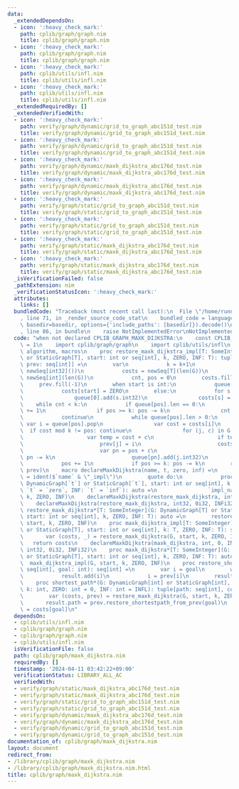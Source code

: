 ```yaml
---
data:
  _extendedDependsOn:
  - icon: ':heavy_check_mark:'
    path: cplib/graph/graph.nim
    title: cplib/graph/graph.nim
  - icon: ':heavy_check_mark:'
    path: cplib/graph/graph.nim
    title: cplib/graph/graph.nim
  - icon: ':heavy_check_mark:'
    path: cplib/utils/infl.nim
    title: cplib/utils/infl.nim
  - icon: ':heavy_check_mark:'
    path: cplib/utils/infl.nim
    title: cplib/utils/infl.nim
  _extendedRequiredBy: []
  _extendedVerifiedWith:
  - icon: ':heavy_check_mark:'
    path: verify/graph/dynamic/grid_to_graph_abc151d_test.nim
    title: verify/graph/dynamic/grid_to_graph_abc151d_test.nim
  - icon: ':heavy_check_mark:'
    path: verify/graph/dynamic/grid_to_graph_abc151d_test.nim
    title: verify/graph/dynamic/grid_to_graph_abc151d_test.nim
  - icon: ':heavy_check_mark:'
    path: verify/graph/dynamic/maxk_dijkstra_abc176d_test.nim
    title: verify/graph/dynamic/maxk_dijkstra_abc176d_test.nim
  - icon: ':heavy_check_mark:'
    path: verify/graph/dynamic/maxk_dijkstra_abc176d_test.nim
    title: verify/graph/dynamic/maxk_dijkstra_abc176d_test.nim
  - icon: ':heavy_check_mark:'
    path: verify/graph/static/grid_to_graph_abc151d_test.nim
    title: verify/graph/static/grid_to_graph_abc151d_test.nim
  - icon: ':heavy_check_mark:'
    path: verify/graph/static/grid_to_graph_abc151d_test.nim
    title: verify/graph/static/grid_to_graph_abc151d_test.nim
  - icon: ':heavy_check_mark:'
    path: verify/graph/static/maxk_dijkstra_abc176d_test.nim
    title: verify/graph/static/maxk_dijkstra_abc176d_test.nim
  - icon: ':heavy_check_mark:'
    path: verify/graph/static/maxk_dijkstra_abc176d_test.nim
    title: verify/graph/static/maxk_dijkstra_abc176d_test.nim
  _isVerificationFailed: false
  _pathExtension: nim
  _verificationStatusIcon: ':heavy_check_mark:'
  attributes:
    links: []
  bundledCode: "Traceback (most recent call last):\n  File \"/home/runner/.local/lib/python3.10/site-packages/onlinejudge_verify/documentation/build.py\"\
    , line 71, in _render_source_code_stat\n    bundled_code = language.bundle(stat.path,\
    \ basedir=basedir, options={'include_paths': [basedir]}).decode()\n  File \"/home/runner/.local/lib/python3.10/site-packages/onlinejudge_verify/languages/nim.py\"\
    , line 86, in bundle\n    raise NotImplementedError\nNotImplementedError\n"
  code: "when not declared CPLIB_GRAPH_MAXK_DIJKSTRA:\n    const CPLIB_GRAPH_MAXK_DIJKSTRA*\
    \ = 1\n    import cplib/graph/graph\n    import cplib/utils/infl\n    import sequtils,\
    \ algorithm, macros\n    proc restore_maxk_dijkstra_impl[T: SomeInteger](G: DynamicGraph[T]\
    \ or StaticGraph[T], start: int or seq[int], k, ZERO, INF: T): tuple[costs: seq[T],\
    \ prev: seq[int]] =\n        var\n            k = k+1\n            queue = newSeqWith(k,\
    \ newSeq[int32]())\n            costs = newSeq[T](len(G))\n            prev =\
    \ newSeq[int](len(G))\n            cnt, pos = 0\n        costs.fill(INF)\n   \
    \     prev.fill(-1)\n        when start is int:\n            queue[0].add(start.int32)\n\
    \            costs[start] = ZERO\n        else:\n            for s in start:\n\
    \                queue[0].add(s.int32)\n                costs[s] = ZERO\n    \
    \    while cnt < k:\n            if queue[pos].len == 0:\n                pos\
    \ += 1\n                if pos >= k: pos -= k\n                cnt += 1\n    \
    \            continue\n            while queue[pos].len > 0:\n               \
    \ var i = queue[pos].pop\n                var cost = costs[i]\n              \
    \  if cost mod k != pos: continue\n                for (j, c) in G.to_and_cost(i):\n\
    \                    var temp = cost + c\n                    if temp < costs[j]:\n\
    \                        prev[j] = i\n                        costs[j] = temp\n\
    \                        var pn = pos + c\n                        if pn >= k:\
    \ pn -= k\n                        queue[pn].add(j.int32)\n            cnt = 0\n\
    \            pos += 1\n            if pos >= k: pos -= k\n        return (costs,\
    \ prev)\n    macro declareMaxkDijkstra(name, t, zero, inf) =\n        let impl_name\
    \ = ident($`name` & \"_impl\")\n        quote do:\n            proc `name`*(G:\
    \ DynamicGraph[`t`] or StaticGraph[`t`], start: int or seq[int], k: `t`, ZERO:\
    \ `t` = `zero`, INF: `t` = `inf`): auto =\n                `impl_name`(G, start,\
    \ k, ZERO, INF)\n    declareMaxkDijkstra(restore_maxk_dijkstra, int, 0, INFL)\n\
    \    declareMaxkDijkstra(restore_maxk_dijkstra, int32, 0i32, INFi32)\n    proc\
    \ restore_maxk_dijkstra*[T: SomeInteger](G: DynamicGraph[T] or StaticGraph[T],\
    \ start: int or seq[int], k, ZERO, INF: T): auto =\n        restore_maxk_dijkstra_impl(G,\
    \ start, k, ZERO, INF)\n    proc maxk_dijkstra_impl[T: SomeInteger](G: DynamicGraph[T]\
    \ or StaticGraph[T], start: int or seq[int], k: T, ZERO, INF: T): seq[T] =\n \
    \       var (costs, _) = restore_maxk_dijkstra(G, start, k, ZERO, INF)\n     \
    \   return costs\n    declareMaxkDijkstra(maxk_dijkstra, int, 0, INFL)\n    declareMaxkDijkstra(maxk_dijkstra,\
    \ int32, 0i32, INFi32)\n    proc maxk_dijkstra*[T: SomeInteger](G: DynamicGraph[T]\
    \ or StaticGraph[T], start: int or seq[int], k, ZERO, INF: T): auto =\n      \
    \  maxk_dijkstra_impl(G, start, k, ZERO, INF)\n    proc restore_shortestpath_from_prev*(prev:\
    \ seq[int], goal: int): seq[int] =\n        var i = goal\n        while i != -1:\n\
    \            result.add(i)\n            i = prev[i]\n        result = result.reversed()\n\
    \    proc shortest_path*(G: DynamicGraph[int] or StaticGraph[int], start, goal,\
    \ k: int, ZERO: int = 0, INF: int = INFL): tuple[path: seq[int], cost: int] =\n\
    \        var (costs, prev) = restore_maxk_dijkstra(G, start, k, ZERO, INF)\n \
    \       result.path = prev.restore_shortestpath_from_prev(goal)\n        result.cost\
    \ = costs[goal]\n"
  dependsOn:
  - cplib/utils/infl.nim
  - cplib/graph/graph.nim
  - cplib/graph/graph.nim
  - cplib/utils/infl.nim
  isVerificationFile: false
  path: cplib/graph/maxk_dijkstra.nim
  requiredBy: []
  timestamp: '2024-04-11 03:42:22+09:00'
  verificationStatus: LIBRARY_ALL_AC
  verifiedWith:
  - verify/graph/static/maxk_dijkstra_abc176d_test.nim
  - verify/graph/static/maxk_dijkstra_abc176d_test.nim
  - verify/graph/static/grid_to_graph_abc151d_test.nim
  - verify/graph/static/grid_to_graph_abc151d_test.nim
  - verify/graph/dynamic/maxk_dijkstra_abc176d_test.nim
  - verify/graph/dynamic/maxk_dijkstra_abc176d_test.nim
  - verify/graph/dynamic/grid_to_graph_abc151d_test.nim
  - verify/graph/dynamic/grid_to_graph_abc151d_test.nim
documentation_of: cplib/graph/maxk_dijkstra.nim
layout: document
redirect_from:
- /library/cplib/graph/maxk_dijkstra.nim
- /library/cplib/graph/maxk_dijkstra.nim.html
title: cplib/graph/maxk_dijkstra.nim
---
```

